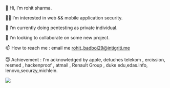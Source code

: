👋 Hi, I’m rohit sharma.

👷‍♂️ I’m interested in web && mobile application security.

🌱 I’m currently doing pentesting as private individual.

💞️ I’m looking to collaborate on some new project.

📫 How to reach me : email me  rohit_badboi29@intigriti.me 

😇 Achievement : I'm acknowledged by apple, detuches telekom , ercission, resmed , hackenproof , atmail , Renault Group , duke edu,edas.info, lenovo,securzy,michlein.

![](https://komarev.com/ghpvc/?username=rohit0x5)



